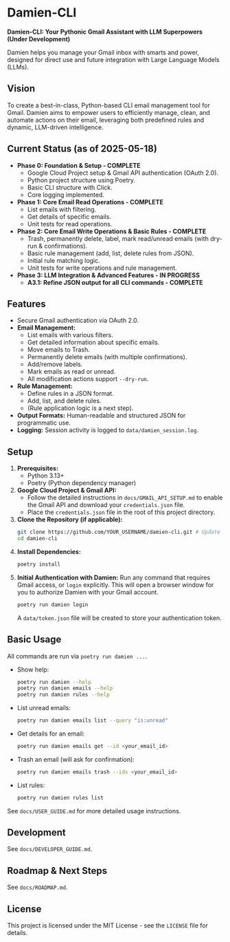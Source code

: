 # Damien-CLI

**Damien-CLI: Your Pythonic Gmail Assistant with LLM Superpowers (Under Development)**

Damien helps you manage your Gmail inbox with smarts and power, designed for direct use and future integration with Large Language Models (LLMs).

## Vision

To create a best-in-class, Python-based CLI email management tool for Gmail. Damien aims to empower users to efficiently manage, clean, and automate actions on their email, leveraging both predefined rules and dynamic, LLM-driven intelligence.

## Current Status (as of 2025-05-18)

* **Phase 0: Foundation & Setup - COMPLETE**
  * Google Cloud Project setup & Gmail API authentication (OAuth 2.0).
  * Python project structure using Poetry.
  * Basic CLI structure with Click.
  * Core logging implemented.
* **Phase 1: Core Email Read Operations - COMPLETE**
  * List emails with filtering.
  * Get details of specific emails.
  * Unit tests for read operations.
* **Phase 2: Core Email Write Operations & Basic Rules - COMPLETE**
  * Trash, permanently delete, label, mark read/unread emails (with dry-run & confirmations).
  * Basic rule management (add, list, delete rules from JSON).
  * Initial rule matching logic.
  * Unit tests for write operations and rule management.
* **Phase 3: LLM Integration & Advanced Features - IN PROGRESS**
  * **A3.1: Refine JSON output for all CLI commands - COMPLETE**

## Features

* Secure Gmail authentication via OAuth 2.0.
* **Email Management:**
  * List emails with various filters.
  * Get detailed information about specific emails.
  * Move emails to Trash.
  * Permanently delete emails (with multiple confirmations).
  * Add/remove labels.
  * Mark emails as read or unread.
  * All modification actions support `--dry-run`.
* **Rule Management:**
  * Define rules in a JSON format.
  * Add, list, and delete rules.
  * (Rule application logic is a next step).
* **Output Formats:** Human-readable and structured JSON for programmatic use.
* **Logging:** Session activity is logged to `data/damien_session.log`.

## Setup

1. **Prerequisites:**
   * Python 3.13+
   * Poetry (Python dependency manager)
2. **Google Cloud Project & Gmail API:**
   * Follow the detailed instructions in `docs/GMAIL_API_SETUP.md` to enable the Gmail API and download your `credentials.json` file.
   * Place the `credentials.json` file in the root of this project directory.
3. **Clone the Repository (if applicable):**
   ```bash
   git clone https://github.com/YOUR_USERNAME/damien-cli.git # Update this URL
   cd damien-cli
   ```
4. **Install Dependencies:**
   ```bash
   poetry install
   ```
5. **Initial Authentication with Damien:**
   Run any command that requires Gmail access, or `login` explicitly. This will open a browser window for you to authorize Damien with your Gmail account.
   ```bash
   poetry run damien login
   ```
   A `data/token.json` file will be created to store your authentication token.

## Basic Usage

All commands are run via `poetry run damien ...`.

* Show help:
  ```bash
  poetry run damien --help
  poetry run damien emails --help
  poetry run damien rules --help
  ```
* List unread emails:
  ```bash
  poetry run damien emails list --query "is:unread"
  ```
* Get details for an email:
  ```bash
  poetry run damien emails get --id <your_email_id>
  ```
* Trash an email (will ask for confirmation):
  ```bash
  poetry run damien emails trash --ids <your_email_id>
  ```
* List rules:
  ```bash
  poetry run damien rules list
  ```

See `docs/USER_GUIDE.md` for more detailed usage instructions.

## Development

See `docs/DEVELOPER_GUIDE.md`.

## Roadmap & Next Steps

See `docs/ROADMAP.md`.

## License

This project is licensed under the MIT License - see the `LICENSE` file for details.
